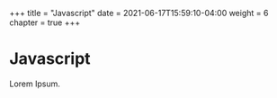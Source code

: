 +++
title = "Javascript"
date = 2021-06-17T15:59:10-04:00
weight = 6
chapter = true
+++

# Javascript

Lorem Ipsum.